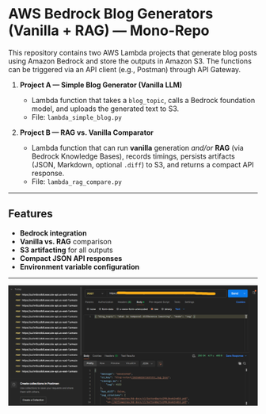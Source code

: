 # AWS Bedrock Blog Generators (Vanilla + RAG) — Mono-Repo

This repository contains two AWS Lambda projects that generate blog posts using Amazon Bedrock and store the outputs in Amazon S3. The functions can be triggered via an API client (e.g., Postman) through API Gateway.

1. **Project A — Simple Blog Generator (Vanilla LLM)**  
   - Lambda function that takes a `blog_topic`, calls a Bedrock foundation model, and uploads the generated text to S3.  
   - File: `lambda_simple_blog.py`

2. **Project B — RAG vs. Vanilla Comparator**  
   - Lambda function that can run **vanilla** generation *and/or* **RAG** (via Bedrock Knowledge Bases), records timings, persists artifacts (JSON, Markdown, optional `.diff`) to S3, and returns a compact API response.  
   - File: `lambda_rag_compare.py`

---

## Features

- **Bedrock integration** 
- **Vanilla vs. RAG** comparison 
- **S3 artifacting** for all outputs
- **Compact JSON API responses**
- **Environment variable configuration**

---

![alt text](rag.png)
